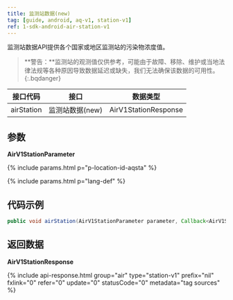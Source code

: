 ```yaml
---
title: 监测站数据(new)
tag: [guide, android, aq-v1, station-v1]
ref: 1-sdk-android-air-station-v1
---
```


监测站数据API提供各个国家或地区监测站的污染物浓度值。

> **警告：**监测站的观测值仅供参考，可能由于故障、移除、维护或当地法律法规等各种原因导致数据延迟或缺失，我们无法确保该数据的可用性。
{:.bqdanger}

| 接口代码 | 接口         | 数据类型       |
| --------------- | ---------------- | ------------ |
| airStation | 监测站数据(new)  | AirV1StationResponse |


## 参数 

**AirV1StationParameter**

{% include params.html p="p-location-id-aqsta" %}

{% include params.html p="lang-def" %}

## 代码示例

```java
public void airStation(AirV1StationParameter parameter, Callback<AirV1StationResponse> callback);
```

## 返回数据

**AirV1StationResponse**

{% include api-response.html group="air" type="station-v1" prefix="nil" fxlink="0" refer="0" update="0" statusCode="0" metadata="tag sources"  %}